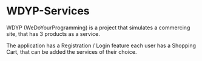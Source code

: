 # WDYP-Services
WDYP (WeDoYourProgramming) is a project that simulates a commercing site, that has 3 products as a service.

The application has a Registration / Login feature
each user has a Shopping Cart, that can be added the services of their choice.
